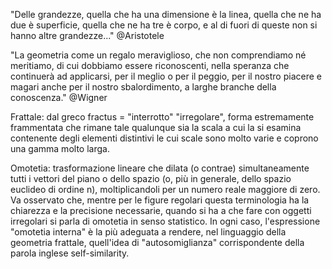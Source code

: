 "Delle grandezze, quella che ha una dimensione è la linea, 
quella che ne ha due è superficie, quella che ne ha tre è corpo, 
e al di fuori di queste non si hanno altre grandezze..."
@Aristotele

"La geometria come un regalo meraviglioso, che non comprendiamo né meritiamo, di cui dobbiamo
essere riconoscenti, nella speranza che continuerà ad applicarsi, per il meglio o per il peggio,
per il nostro piacere e magari anche per il nostro sbalordimento, a larghe branche della 
conoscenza."
@Wigner

Frattale: dal greco fractus = "interrotto" "irregolare", forma estremamente frammentata che
rimane tale qualunque sia la scala a cui la si esamina contenente degli elementi distintivi le
cui scale sono molto varie e coprono una gamma molto larga.

Omotetia: trasformazione lineare che dilata (o contrae) simultaneamente tutti i vettori del piano o 
dello spazio (o, più in generale, dello spazio euclideo di ordine n), moltiplicandoli per un numero
reale maggiore di zero. Va osservato che, mentre per le figure regolari questa terminologia ha la 
chiarezza e la precisione necessarie, quando si ha a che fare con oggetti irregolari si parla di 
omotetia in senso statistico. In ogni caso, l'espressione "omotetia interna" è la più adeguata
a rendere, nel linguaggio della geometria frattale, quell'idea di "autosomiglianza" corrispondente
della parola inglese self-similarity.
 
